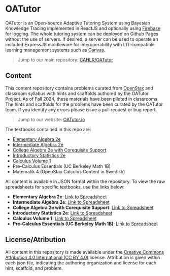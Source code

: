 # OATutor

OATutor is an Open-source Adaptive Tutoring System using Bayesian Knowledge Tracing
implemented in ReactJS and optionally using [Firebase](https://firebase.google.com/) for logging. 
The whole tutoring system can be deployed on Github Pages without the use of servers. If desired, 
a server can be used to operate an included ExpressJS middleware for interoperability with LTI-compatible learning management systems 
such as [Canvas](https://www.instructure.com/).

> Jump to our main repository: [CAHLR/OATutor](https://github.com/CAHLR/OATutor)

## Content

This content repository contains problems curated from [OpenStax](https://openstax.org/) and classroom syllabus with hints and scaffolds authored by the OATutor Project. 
As of Fall 2024, these materials have been piloted in classrooms. The hints and scaffolds for the problems have been curated by the OATutor team. 
If you identify any errors please issue a pull request or bug report.

> Jump to our website: [OATutor.io](https://www.oatutor.io/)

The textbooks contained in this repo are:
* [Elementary Algebra 2e](https://openstax.org/details/books/elementary-algebra-2e)
* [Intermediate Algebra 2e](https://openstax.org/details/books/intermediate-algebra-2e)
* [College Algebra 2e with Corequisite Support](https://openstax.org/details/books/college-algebra-corequisite-support-2e) 
* [Introductory Statistics 2e](https://openstax.org/details/books/introductory-statistics-2e)
* [Calculus Volume 1](https://openstax.org/details/books/calculus-volume-1)
* Pre-Calculus Essentials (UC Berkeley Math 1B)
* Matematik 4 (OpenStax Calculus Content in Swedish)

All content is available in JSON format within the repository. To view the raw spreadsheets for specific textbooks, use the links below:
* **Elementary Algebra 2e**: [Link to Spreadsheet](https://docs.google.com/spreadsheets/d/e/2PACX-1vQUR06L_4klVsd_RUCy2gACmXKDqGhzSMCWsRXwDvNrwvbNfcoEHohgZt8nvBpULjaWHu7AqmV-h5BY/pubhtml)
* **Intermediate Algebra 2e**: [Link to Spreadsheet](https://docs.google.com/spreadsheets/d/e/2PACX-1vR1QhiXiCAPZ8qCqwPF6FqAMMOn17CTk7DFakz8vFpOG2dPDL-hT_wqZPwrgKRVt1MrhbwdIrVGAmse/pubhtml)
* **College Algebra 2e with Corequisite Support**: [Link to Spreadsheet](https://docs.google.com/spreadsheets/d/e/2PACX-1vRf6h3onSaY11dvqitkNp9TY0YlrEkJbxngIHfM9gIEy7-6nK0qZMgsCRBAdQ59oZBoF9OcylvGsqXU/pubhtml)
* **Introductory Statistics 2e**: [Link to Spreadsheet](https://docs.google.com/spreadsheets/d/e/2PACX-1vRKUBUHZDbd5BTfExIsfthpIwHAmBsMRRxEVylJpIMUtxNDZL61_HZXaffaioWo1Lhlwu3MTItQqYAr/pubhtml)
* **Calculus Volume 1**: [Link to Spreadsheet](https://docs.google.com/spreadsheets/d/e/2PACX-1vSoW5hNq7_4J7PFmxVrb5P5ICRIGqsboFyplDtkeIsngPcvwqiyyRsFU7yHzZoNrySaW52aHjBxQKnA/pubhtml)
* **Pre-Calculus Essentials (UC Berkeley Math 1B)**: [Link to Spreadsheet](https://docs.google.com/spreadsheets/d/e/2PACX-1vT7keDhDHAa4gtFz0ahHiZ4AxEvL2CawLVmcUh9aMg6nMBjiXzkIo2TPnqjfypM7OG4aKYOrULmMPqv/pubhtml)

## License/Atribution

All content in this repository is made available under the [Creative Commons Attribution 4.0 International (CC BY 4.0)](https://creativecommons.org/licenses/by/4.0/) license.
Attribution is given within each json file, indicating the authoring organization and license for each hint, scaffold, and problem.
